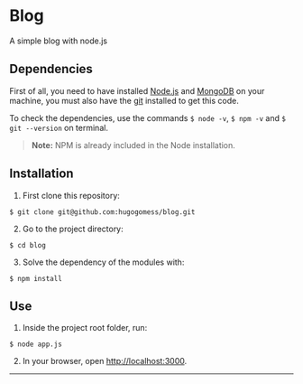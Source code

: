 # Blog

A simple blog with node.js

## Dependencies

First of all, you need to have installed [Node.js](https://nodejs.org) and [MongoDB](https://www.mongodb.com/download-center/community) on your machine,  you must also have the [git](https://git-scm.com/downloads) installed to get this code.

To check the dependencies, use the commands `$ node -v`, `$ npm -v` and `$ git --version` on terminal.


> **Note:** NPM is already included in the Node installation.

## Installation

1. First clone this repository:

  ```
  $ git clone git@github.com:hugogomess/blog.git
  ```

2. Go to the project directory:

  ```
  $ cd blog
  ```

3. Solve the dependency of the modules with:

  ```
  $ npm install
  ```

## Use

1. Inside the project root folder, run:

  ```
  $ node app.js
  ```

2. In your browser, open [http://localhost:3000](http://localhost:3000).

----------
